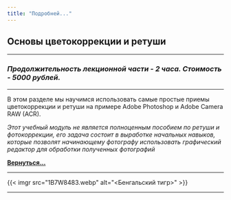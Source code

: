 ```yaml
---
title: "Подробней..."
---
```


## Основы цветокоррекции и ретуши

---
### *Продолжительность лекционной части - 2 часа. Стоимость - 5000 рублей.*
---
В этом разделе мы научимся использовать самые простые приемы цветокоррекции и ретуши на примере Adobe Photoshop и Adobe Camera RAW (ACR).

*Этот учебный модуль не является полноценным пособием по ретуши и фотокоррекции, его задача состоит в выработке начальных навыков, которые позволят начинающему фотографу использовать графический редактор для обработки полученных фотографий*

**[Вернуться...](/training)**

---
{{< imgr src="1B7W8483.webp" alt="<Бенгальский тигр>" >}}

---
